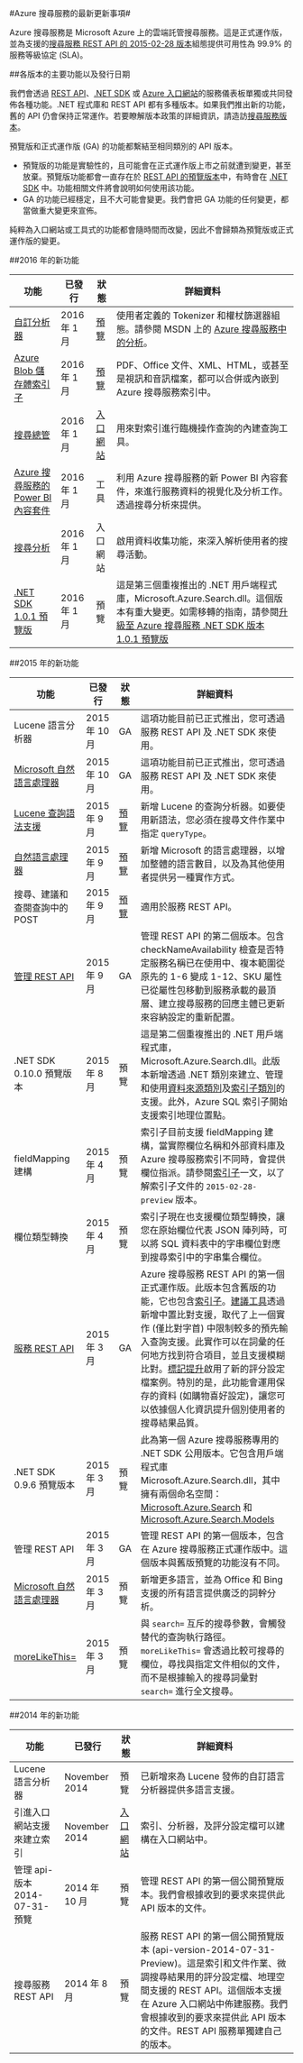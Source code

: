 <properties 
	pageTitle="Azure 搜尋服務最新更新中的新功能 | Microsoft Azure | 雲端託管搜尋服務" 
	description="描述服務之最新更新內容的 Azure 搜尋服務版本資訊" 
	services="search" 
	documentationCenter="" 
	authors="HeidiSteen" 
	manager="mblythe" 
	editor=""/>

<tags 
	ms.service="search" 
	ms.devlang="rest-api" 
	ms.workload="search" 
	ms.topic="article" 
	ms.tgt_pltfrm="na" 
	ms.date="01/23/2016" 
	ms.author="heidist"/>

#Azure 搜尋服務的最新更新事項#

Azure 搜尋服務是 Microsoft Azure 上的雲端託管搜尋服務。這是正式運作版，並為支援的[搜尋服務 REST API 的 2015-02-28 版本](https://msdn.microsoft.com/library/azure/dn798935.aspx)組態提供可用性為 99.9% 的服務等級協定 (SLA)。

##各版本的主要功能以及發行日期

我們會透過 [REST API](https://msdn.microsoft.com/library/azure/dn798935.aspx)、[.NET SDK](http://go.microsoft.com/fwlink/?LinkId=528216) 或 [Azure 入口網站](https://portal.azure.com)的服務儀表板單獨或共同發佈各種功能。.NET 程式庫和 REST API 都有多種版本。如果我們推出新的功能，舊的 API 仍會保持正常運作。若要瞭解版本政策的詳細資訊，請造訪[搜尋服務版本](https://msdn.microsoft.com/library/azure/dn864560.aspx)。

預覽版和正式運作版 (GA) 的功能都繫結至相同類別的 API 版本。

- 預覽版的功能是實驗性的，且可能會在正式運作版上市之前就遭到變更，甚至放棄。預覽版功能都會一直存在於 [REST API 的預覽版本](search-api-2015-02-28-preview.md)中，有時會在 [.NET SDK](http://go.microsoft.com/fwlink/?LinkId=528216) 中。功能相關文件將會說明如何使用該功能。
- GA 的功能已經穩定，且不大可能會變更。我們會把 GA 功能的任何變更，都當做重大變更來宣佈。

純粹為入口網站或工具式的功能都會隨時間而改變，因此不會歸類為預覽版或正式運作版的變更。

##2016 年的新功能

功能|已發行|狀態|詳細資料
-------|--------|------|-------
[自訂分析器](https://azure.microsoft.com/blog/custom-analyzers-in-azure-search/)|2016 年 1 月|[預覽](search-api-2015-02-28-preview.md)|使用者定義的 Tokenizer 和權杖篩選器組態。請參閱 MSDN 上的 [Azure 搜尋服務中的分析](https://msdn.microsoft.com/library/azure/mt605304.aspx)。
[Azure Blob 儲存體索引子](search-howto-indexing-azure-blob-storage.md)|2016 年 1 月|[預覽](search-api-2015-02-28-preview.md)|PDF、Office 文件、XML、HTML，或甚至是視訊和音訊檔案，都可以合併或內嵌到 Azure 搜尋服務索引中。
[搜尋總管](search-explorer.md)|2016 年 1 月|[入口網站](https://portal.azure.com)|用來對索引進行臨機操作查詢的內建查詢工具。
[Azure 搜尋服務的 Power BI 內容套件](http://blogs.msdn.com/b/powerbi/archive/2016/01/19/visualizing-azure-search-data-with-power-bi.aspx)|2016 年 1 月|工具|利用 Azure 搜尋服務的新 Power BI 內容套件，來進行服務資料的視覺化及分析工作。透過搜尋分析來提供。
[搜尋分析](https://azure.microsoft.com/blog/analyzing-your-azure-search-traffic/)|2016 年 1 月|入口網站|啟用資料收集功能，來深入解析使用者的搜尋活動。
[.NET SDK 1.0.1 預覽版](https://msdn.microsoft.com/library/azure/dn951165.aspx)|2016 年 1 月|預覽|這是第三個重複推出的 .NET 用戶端程式庫，Microsoft.Azure.Search.dll。這個版本有重大變更。如需移轉的指南，請參閱[升級至 Azure 搜尋服務 .NET SDK 版本 1.0.1 預覽版](search-dotnet-sdk-migration.md)

##2015 年的新功能

功能|已發行|狀態|詳細資料
-------|--------|------|-------
Lucene 語言分析器|2015 年 10 月|GA|這項功能目前已正式推出，您可透過服務 REST API 及 .NET SDK 來使用。
[Microsoft 自然語言處理器](search-api-2015-02-28-Preview.md)|2015 年 10 月|GA|這項功能目前已正式推出，您可透過服務 REST API 及 .NET SDK 來使用。 
[Lucene 查詢語法支援](https://msdn.microsoft.com/library/azure/mt589323.aspx)|2015 年 9 月|[預覽](search-api-2015-02-28-preview.md)|新增 Lucene 的查詢分析器。如要使用新語法，您必須在搜尋文件作業中指定 `queryType`。
[自然語言處理器](search-language-support.md)|2015 年 9 月|[預覽](search-api-2015-02-28-preview.md)|新增 Microsoft 的語言處理器，以增加整體的語言數目，以及為其他使用者提供另一種實作方式。
搜尋、建議和查閱查詢中的 POST|2015 年 9 月|[預覽](search-api-2015-02-28-preview.md)|適用於服務 REST API。
[管理 REST API](https://msdn.microsoft.com/library/azure/dn832684.aspx)|2015 年 9 月|GA|管理 REST API 的第二個版本。包含 checkNameAvailability 檢查是否特定服務名稱已在使用中、複本範圍從原先的 1-6 變成 1-12、SKU 屬性已從屬性包移動到服務承載的最頂層、建立搜尋服務的回應主體已更新來容納設定的重新配置。
.NET SDK 0.10.0 預覽版本|2015 年 8 月|預覽|這是第二個重複推出的 .NET 用戶端程式庫，Microsoft.Azure.Search.dll。此版本新增透過 .NET 類別來建立、管理和使用[資料來源類別](https://msdn.microsoft.com/library/azure/microsoft.azure.search.models.datasource.aspx)及[索引子類別](https://msdn.microsoft.com/library/azure/microsoft.azure.search.models.indexer.aspx)的支援。此外，Azure SQL 索引子開始支援索引地理位置點。
fieldMapping 建構|2015 年 4 月|預覽|索引子目前支援 fieldMapping 建構，當實際欄位名稱和外部資料庫及 Azure 搜尋服務索引不同時，會提供欄位指派。請參閱[索引子](search-api-indexers-2015-02-28-Preview.md)一文，以了解索引子文件的 `2015-02-28-preview` 版本。
欄位類型轉換|2015 年 4 月|預覽|索引子現在也支援欄位類型轉換，讓您在原始欄位代表 JSON 陣列時，可以將 SQL 資料表中的字串欄位對應到搜尋索引中的字串集合欄位。
[服務 REST API](https://msdn.microsoft.com/library/azure/dn798935.aspx)|2015 年 3 月|GA|Azure 搜尋服務 REST API 的第一個正式運作版。此版本包含舊版的功能，它也包含[索引子](http://go.microsoft.com/fwlink/p/?LinkID=528210)。[建議工具](https://msdn.microsoft.com/library/azure/dn798936.aspx)透過新增中置比對支援，取代了上一個實作 (僅比對字首) 中限制較多的預先輸入查詢支援。此實作可以在詞彙的任何地方找到符合項目，並且支援模糊比對。[標記提升](http://go.microsoft.com/fwlink/p/?LinkId=528212)啟用了新的評分設定檔案例。特別的是，此功能會運用保存的資料 (如購物喜好設定)，讓您可以依據個人化資訊提升個別使用者的搜尋結果品質。 
.NET SDK 0.9.6 預覽版本|2015 年 3 月|預覽|此為第一個 Azure 搜尋服務專用的 .NET SDK 公用版本。它包含用戶端程式庫 Microsoft.Azure.Search.dll，其中擁有兩個命名空間：[Microsoft.Azure.Search](https://msdn.microsoft.com/library/azure/microsoft.azure.search.aspx) 和 [Microsoft.Azure.Search.Models](https://msdn.microsoft.com/library/azure/microsoft.azure.search.models.aspx)
管理 REST API|2015 年 3 月|GA|管理 REST API 的第一個版本，包含在 Azure 搜尋服務正式運作版中。這個版本與舊版預覽的功能沒有不同。
[Microsoft 自然語言處理器](search-api-2015-02-28-Preview.md)|2015 年 3 月|預覽|新增更多語言，並為 Office 和 Bing 支援的所有語言提供廣泛的詞幹分析。
[moreLikeThis=](search-api-2015-02-28-Preview.md)|2015 年 3 月|預覽|與 `search=` 互斥的搜尋參數，會觸發替代的查詢執行路徑。`moreLikeThis=` 會透過比較可搜尋的欄位，尋找與指定文件相似的文件，而不是根據輸入的搜尋詞彙對 `search=` 進行全文搜尋。

##2014 年的新功能

功能|已發行|狀態|詳細資料
-------|--------|------|-------
Lucene 語言分析器|November 2014|預覽|已新增來為 Lucene 發佈的自訂語言分析器提供多語言支援。 
引進入口網站支援來建立索引|November 2014|[入口網站](https://portal.azure.com)|索引、分析器，及評分設定檔可以建構在入口網站中。
管理 api-版本 2014-07-31-預覽|2014 年 10 月|預覽|管理 REST API 的第一個公開預覽版本。我們會根據收到的要求來提供此 API 版本的文件。
搜尋服務 REST API|2014 年 8 月|預覽|服務 REST API 的第一個公開預覽版本 (api-version-2014-07-31-Preview)。這是索引和文件作業、微調搜尋結果用的評分設定檔、地理空間支援的 REST API。這個版本支援在 Azure 入口網站中佈建服務。我們會根據收到的要求來提供此 API 版本的文件。REST API 服務單獨建自己的版本。














 

<!---HONumber=AcomDC_0128_2016-->
